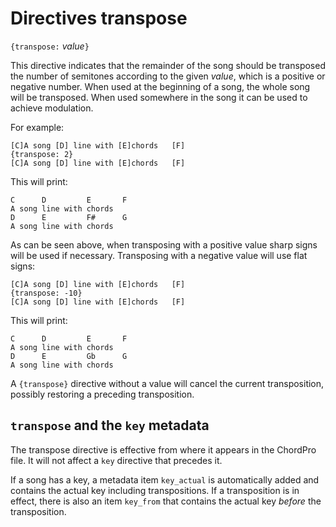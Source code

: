 # Directives transpose

`{transpose:` _value_`}`

This directive indicates that the remainder of the song should be transposed the number of semitones according to the given _value_, which is a positive or negative number. When used at the beginning of a song, the whole song will be transposed. When used somewhere in the song it can be used to achieve modulation.

For example:

    [C]A song [D] line with [E]chords   [F]
    {transpose: 2}
    [C]A song [D] line with [E]chords   [F]

This will print:

    C      D         E       F 
    A song line with chords
    D      E         F#      G
    A song line with chords

As can be seen above, when transposing with a positive value sharp signs will be used if necessary. Transposing with a negative value will use flat signs:

    [C]A song [D] line with [E]chords   [F]
    {transpose: -10}
    [C]A song [D] line with [E]chords   [F]

This will print:

    C      D         E       F 
    A song line with chords
    D      E         Gb      G
    A song line with chords

A `{transpose}` directive without a value will cancel the current transposition, possibly restoring a preceding transposition.

## `transpose` and the `key` metadata

The transpose directive is effective from where it appears in the ChordPro file. It will not affect a `key` directive that precedes it.

If a song has a key, a metadata item `key_actual` is automatically added and contains the actual key including transpositions. If a transposition is in effect, there is also an item `key_from` that contains the actual key _before_ the transposition.
